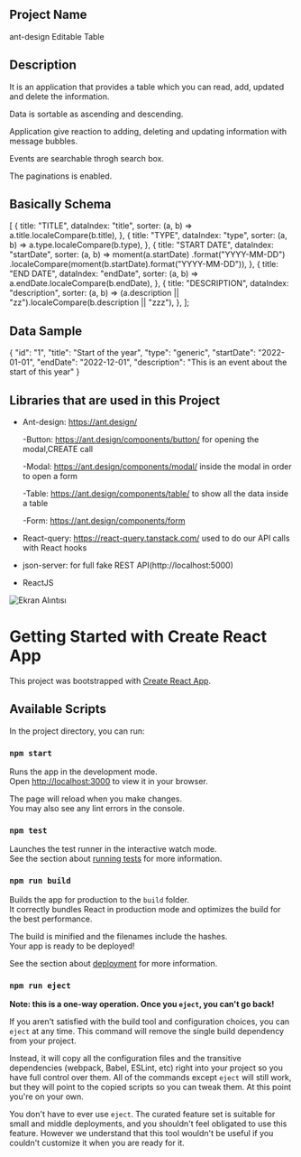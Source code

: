 ## Project Name

ant-design Editable Table

## Description

It is an application that provides a table which you can read, add, updated and delete the information.

Data is sortable as ascending and descending.

Application give reaction to adding, deleting and updating information with message bubbles.

Events are searchable throgh search box.

The paginations is enabled.

## Basically Schema

[
{
title: "TITLE",
dataIndex: "title",
sorter: (a, b) => a.title.localeCompare(b.title),
},
{
title: "TYPE",
dataIndex: "type",
sorter: (a, b) => a.type.localeCompare(b.type),
},
{
title: "START DATE",
dataIndex: "startDate",
sorter: (a, b) =>
moment(a.startDate)
.format("YYYY-MM-DD")
.localeCompare(moment(b.startDate).format("YYYY-MM-DD")),
},
{
title: "END DATE",
dataIndex: "endDate",
sorter: (a, b) => a.endDate.localeCompare(b.endDate),
},
{
title: "DESCRIPTION",
dataIndex: "description",
sorter: (a, b) =>
(a.description || "zz").localeCompare(b.description || "zzz"),
},
];

## Data Sample

{
"id": "1",
"title": "Start of the year",
"type": "generic",
"startDate": "2022-01-01",
"endDate": "2022-12-01",
"description": "This is an event about the start of this year"
}

## Libraries that are used in this Project

- Ant-design: https://ant.design/

  -Button: https://ant.design/components/button/ for opening the modal,CREATE call

  -Modal: https://ant.design/components/modal/ inside the modal in order to open a form

  -Table: https://ant.design/components/table/ to show all the data inside a table

  -Form: https://ant.design/components/form

- React-query: https://react-query.tanstack.com/ used to do our API calls with React hooks

- json-server: for full fake REST API(http://localhost:5000)

- ReactJS

![Ekran Alıntısı](https://user-images.githubusercontent.com/93737841/181373811-dce199c6-863c-4d6a-bc52-26b951caeabe.PNG)


# Getting Started with Create React App

This project was bootstrapped with [Create React App](https://github.com/facebook/create-react-app).

## Available Scripts

In the project directory, you can run:

### `npm start`

Runs the app in the development mode.\
Open [http://localhost:3000](http://localhost:3000) to view it in your browser.

The page will reload when you make changes.\
You may also see any lint errors in the console.

### `npm test`

Launches the test runner in the interactive watch mode.\
See the section about [running tests](https://facebook.github.io/create-react-app/docs/running-tests) for more information.

### `npm run build`

Builds the app for production to the `build` folder.\
It correctly bundles React in production mode and optimizes the build for the best performance.

The build is minified and the filenames include the hashes.\
Your app is ready to be deployed!

See the section about [deployment](https://facebook.github.io/create-react-app/docs/deployment) for more information.

### `npm run eject`

**Note: this is a one-way operation. Once you `eject`, you can't go back!**

If you aren't satisfied with the build tool and configuration choices, you can `eject` at any time. This command will remove the single build dependency from your project.

Instead, it will copy all the configuration files and the transitive dependencies (webpack, Babel, ESLint, etc) right into your project so you have full control over them. All of the commands except `eject` will still work, but they will point to the copied scripts so you can tweak them. At this point you're on your own.

You don't have to ever use `eject`. The curated feature set is suitable for small and middle deployments, and you shouldn't feel obligated to use this feature. However we understand that this tool wouldn't be useful if you couldn't customize it when you are ready for it.
